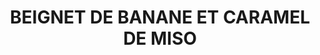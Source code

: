 ---
uuid: ec27e5a4-9e47-4b6e-b932-3387866e6de7
title: BEIGNET DE BANANE ET CARAMEL DE MISO
titleslug: beignet-de-banane-et-caramel-de-miso_ec27e5a4-9e47-4b6e-b932-3387866e6de7
draft: false
layout: recettes
type: dessert
categories:
  - Friture
auteur: Auré
regime:
  - vegan
  - sans-gluten
cuisson: Oui
temperature: Chaud
plate: 100
quantite_desc: 3 beignets par personne, en coupant la banane en 4
check: Non
checkAlwaysOk: false
ingredients:
  legumes:
    - title: Banane
      quantite: 75
      unit: unité
  lof:
    - title: lait de cajou
      quantite: 800
      unit: ml
    - title: Lait végétal (au choix)
      quantite: 800
      unit: ml
    - title: Bicarbonate alimentaire
      quantite: 2
      unit: c. à café
      commentaire: pâte à beignet
    - title: Levure chimique sans gluten
      quantite: 10
      unit: grammes
      commentaire: pâte à beignet
    - title: Farine de riz
      quantite: 1
      unit: Kg
      commentaire: pâte à beignet
    - title: Graines de lin
      quantite: 70
      unit: grammes
      commentaire: pâte à beignet
    - title: Lait végétal (au choix)
      quantite: 2
      unit: litre
      commentaire: pâte à beignet
  epices:
    - title: Miso blanc
      quantite: 20
      unit: c. à soupe
    - title: Sel
      quantite: 15
      unit: grammes
      commentaire: pâte à beignet
    - title: Vinaigre de cidre
      quantite: 100
      unit: ml
      commentaire: pâte à beignet
  autres:
    - title: Eau
      quantite: 200
      unit: ml
      commentaire: pâte à beignet
  sec:
    - title: Polenta fine
      quantite: 1
      unit: Kg
  sucres:
    - title: sucre blanc
      quantite: 1.4
      unit: Kg
      commentaire: caramel
    - title: Sucre en poudre
      quantite: 100
      unit: grammes
      commentaire: pâte à beignet
  frais:
    - title: Margarine végétale spécial cuisson
      quantite: 650
      unit: grammes
      commentaire: caramel
preparation: >-
  PÂTE A BEIGNET :


  Dans un bocal ou un verre doseur, mélanger le lait végétal et le vinaigre. Mettre de côté. (Cela fait du babeurre végétalien)


  Dans un autre bol, mélanger les graines de lin et l'eau. Mettre de côté. (Cela fait des œufs de lin végétaliens). Réserver le babeurre végétalien et l'œuf de lin pendant 10 minutes.


  Dans un saladier mélanger la polenta, la farine, le sel, la levure, le bicarbonate de soude.


  Battre le babeurre végétalien, l'œuf de lin et le sucre. Ajouter aux ingrédients secs et fouetter jusqu'à ce que le tout soit combiné.


  Si la pâte est trop liquide, rajouter de la farine de riz. Et si elle est trop épaisse la rallonger au lait végétal ou à l'eau.


  Peler les bananes, les couper en 4.


  Faire chauffer la friteuse à 190°C.


  Tremper chaque morceaux de banane dans la pâte et plonger dans la friteuse.


  CARAMEL AU MISO BLANC :


  Ajouter le sucre dans une casserole à fond épais, à feu doux.


  Laisser fondre et caraméliser sans remuer. Cela prendra environ 15/20 minutes.


  Une fois le sucre fondu, incorporer le beurre végétalien jusqu'à obtenir un caramel onctueux.


  Incorporer le lait de cajou et laisser mijoter 1 à 2 minutes, jusqu'à ce que la sauce caramel épaississe.


  Retirez la casserole du feu et incorporez le miso en fouettant.
publishDate: 2024-05-24T00:51:00.000Z
---